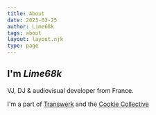 ```yaml
---
title: About
date: 2023-03-25
author: Lime68k
tags: about
layout: layout.njk
type: page
---
```


## I'm *Lime68k*

VJ, DJ & audiovisual developer from France.

I'm a part of [Transwerk](https://twitter.com/Transweerk) and the [Cookie Collective](https://cookie.paris/)
